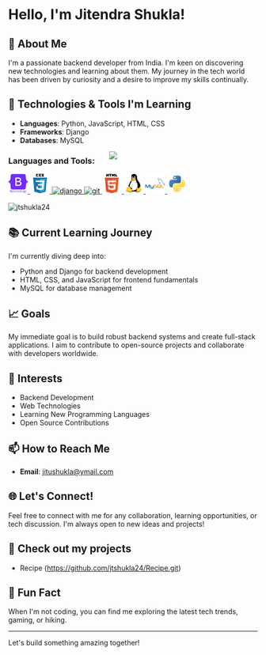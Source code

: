 # Hello, I'm Jitendra Shukla!

## 🌟 About Me
I'm a passionate backend developer from India. I'm keen on discovering new technologies and learning about them. My journey in the tech world has been driven by curiosity and a desire to improve my skills continually.

## 🔧 Technologies & Tools I'm Learning
- **Languages**: Python, JavaScript, HTML, CSS
- **Frameworks**: Django
- **Databases**: MySQL


<img src="https://github.com/user-attachments/assets/4be81e2c-8409-4b3d-bc42-532d80e40030" width="300" align="right">

<h3 align="left">Languages and Tools:</h3>
<p align="left"> <a href="https://getbootstrap.com" target="_blank" rel="noreferrer"> <img src="https://raw.githubusercontent.com/devicons/devicon/master/icons/bootstrap/bootstrap-plain-wordmark.svg" alt="bootstrap" width="40" height="40"/> </a> <a href="https://www.w3schools.com/css/" target="_blank" rel="noreferrer"> <img src="https://raw.githubusercontent.com/devicons/devicon/master/icons/css3/css3-original-wordmark.svg" alt="css3" width="40" height="40"/> </a> <a href="https://www.djangoproject.com/" target="_blank" rel="noreferrer"> <img src="https://cdn.worldvectorlogo.com/logos/django.svg" alt="django" width="40" height="40"/> </a> <a href="https://git-scm.com/" target="_blank" rel="noreferrer"> <img src="https://www.vectorlogo.zone/logos/git-scm/git-scm-icon.svg" alt="git" width="40" height="40"/> </a> <a href="https://www.w3.org/html/" target="_blank" rel="noreferrer"> <img src="https://raw.githubusercontent.com/devicons/devicon/master/icons/html5/html5-original-wordmark.svg" alt="html5" width="40" height="40"/> </a> <a href="https://www.linux.org/" target="_blank" rel="noreferrer"> <img src="https://raw.githubusercontent.com/devicons/devicon/master/icons/linux/linux-original.svg" alt="linux" width="40" height="40"/> </a> <a href="https://www.mysql.com/" target="_blank" rel="noreferrer"> <img src="https://raw.githubusercontent.com/devicons/devicon/master/icons/mysql/mysql-original-wordmark.svg" alt="mysql" width="40" height="40"/> </a> <a href="https://www.python.org" target="_blank" rel="noreferrer"> <img src="https://raw.githubusercontent.com/devicons/devicon/master/icons/python/python-original.svg" alt="python" width="40" height="40"/> </a> </p>

<p><img align="center" src="https://github-readme-stats.vercel.app/api/top-langs?username=jtshukla24&show_icons=true&locale=en&layout=compact" alt="jtshukla24" /></p>

## 📚 Current Learning Journey
I'm currently diving deep into:
- Python and Django for backend development
- HTML, CSS, and JavaScript for frontend fundamentals
- MySQL for database management

## 📈 Goals
My immediate goal is to build robust backend systems and create full-stack applications. I aim to contribute to open-source projects and collaborate with developers worldwide.

## 🌱 Interests
- Backend Development
- Web Technologies
- Learning New Programming Languages
- Open Source Contributions

## 📫 How to Reach Me
- **Email**: jitushukla@ymail.com

## 🌐 Let's Connect!
Feel free to connect with me for any collaboration, learning opportunities, or tech discussion. I'm always open to new ideas and projects!

## 🔭 Check out my projects
- Recipe (https://github.com/jtshukla24/Recipe.git)
  
## 🎯 Fun Fact
When I'm not coding, you can find me exploring the latest tech trends, gaming, or hiking.



---

Let's build something amazing together!
